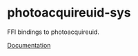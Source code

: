 # photoacquireuid-sys #
FFI bindings to photoacquireuid.

[Documentation](https://retep998.github.io/doc/photoacquireuid-sys/)
